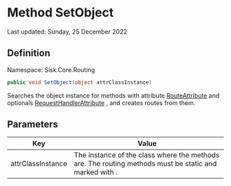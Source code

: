 # Method SetObject
Last updated: Sunday, 25 December 2022

## Definition
Namespace: Sisk.Core.Routing

```csharp
public void SetObject(object attrClassInstance)
```

Searches the object instance for methods with attribute [RouteAttribute](/spec/Sisk/Core/Routing/RouteAttribute) and optionals [RequestHandlerAttribute](/spec/Sisk/Core/Routing/RequestHandlerAttribute) , and creates routes from them.

## Parameters

| Key | Value |
| --- | --- |
| attrClassInstance | The instance of the class where the methods are. The routing methods must be static and marked with . | 

